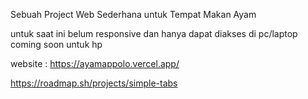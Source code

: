 Sebuah Project Web Sederhana untuk Tempat Makan Ayam

untuk saat ini belum responsive dan hanya dapat diakses di pc/laptop coming soon untuk hp

website : https://ayamappolo.vercel.app/

https://roadmap.sh/projects/simple-tabs
